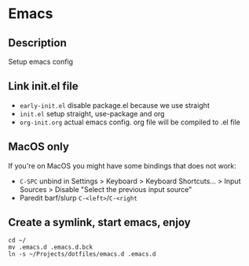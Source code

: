 # Emacs

## Description
Setup emacs config

## Link init.el file
   - `early-init.el` disable package.el because we use straight
   - `init.el` setup straight, use-package and org
   - `org-init.org` actual emacs config. org file will be compiled to .el file

## MacOS only
If you're on MacOS you might have some bindings that does not work:
- `C-SPC` unbind in Settings > Keyboard > Keyboard Shortcuts... > Input Sources > Disable "Select the previous input source"
- Paredit barf/slurp `C-<left>`/`C-<right`

## Create a symlink, start emacs, enjoy
```
cd ~/
mv .emacs.d .emacs.d.bck
ln -s ~/Projects/dotfiles/emacs.d .emacs.d
```